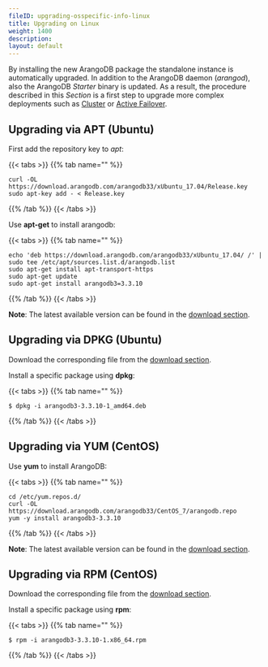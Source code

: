 ```yaml
---
fileID: upgrading-osspecific-info-linux
title: Upgrading on Linux
weight: 1400
description: 
layout: default
---
```

By installing the new ArangoDB package the standalone instance is automatically
upgraded. In addition to the ArangoDB daemon (_arangod_), also the ArangoDB
_Starter_ binary is updated. As a result, the procedure described in this _Section_
is a first step to upgrade more complex deployments such as [Cluster](../../architecture/deployment-modes/cluster/)
or [Active Failover](../../architecture/deployment-modes/active-failover/). 

## Upgrading via APT (Ubuntu)

First add the repository key to _apt_:

{{< tabs >}}
{{% tab name="" %}}
```
curl -OL https://download.arangodb.com/arangodb33/xUbuntu_17.04/Release.key
sudo apt-key add - < Release.key
```
{{% /tab %}}
{{< /tabs >}}

Use **apt-get** to install arangodb:

{{< tabs >}}
{{% tab name="" %}}
```
echo 'deb https://download.arangodb.com/arangodb33/xUbuntu_17.04/ /' | sudo tee /etc/apt/sources.list.d/arangodb.list
sudo apt-get install apt-transport-https
sudo apt-get update
sudo apt-get install arangodb3=3.3.10
```
{{% /tab %}}
{{< /tabs >}}

**Note**: The latest available version can be found in the [download section](https://www.arangodb.com/download-major/ubuntu/).

## Upgrading via DPKG (Ubuntu)

Download the corresponding file from the [download section](https://download.arangodb.com/).

Install a specific package using **dpkg**:

{{< tabs >}}
{{% tab name="" %}}
```
$ dpkg -i arangodb3-3.3.10-1_amd64.deb
```
{{% /tab %}}
{{< /tabs >}}

## Upgrading via YUM (CentOS)

Use **yum** to install ArangoDB:

{{< tabs >}}
{{% tab name="" %}}
```
cd /etc/yum.repos.d/
curl -OL https://download.arangodb.com/arangodb33/CentOS_7/arangodb.repo
yum -y install arangodb3-3.3.10
```
{{% /tab %}}
{{< /tabs >}}

**Note**: The latest available version can be found in the [download section](https://www.arangodb.com/download-major/centos/).

## Upgrading via RPM (CentOS)

Download the corresponding file from the [download section](https://download.arangodb.com/).

Install a specific package using **rpm**:

{{< tabs >}}
{{% tab name="" %}}
```
$ rpm -i arangodb3-3.3.10-1.x86_64.rpm
```
{{% /tab %}}
{{< /tabs >}}
